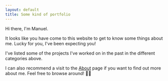 ```yaml
---
layout: default
title: Some kind of portfolio
---
```


Hi there, I'm Manuel.

It looks like you have come to this website to get to know some things about me. Lucky for you, I've been expecting you! 

I've listed some of the projects I've worked on in the past in the different categories above. 

I can also recommend a visit to the [About](about.html) page if you want to find out more about me. Feel free to browse around! 🕵️‍♂️